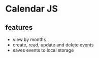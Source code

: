 # Calendar JS

## features

-   view by months
-   create, read, update and delete events
-   saves events to local storage
